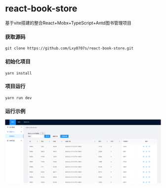 # react-book-store
基于vite搭建的整合React+Mobx+TypeScript+Antd图书管理项目
### 获取源码
``git clone https://github.com/Lxy0707s/react-book-store.git``
### 初始化项目
``yarn install``
### 项目运行
``yarn run dev``
### 运行示例
![image](https://github.com/Lxy0707s/react-book-store/blob/main/public/book-store-exp1.png)
